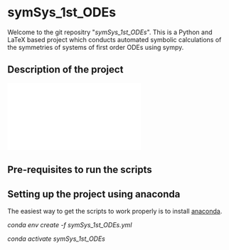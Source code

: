 # symSys_1st_ODEs
Welcome to the git repositry "*symSys_1st_ODEs*". This is a Python and LaTeX based project which conducts automated symbolic calculations of the symmetries of systems of first order ODEs using sympy.

## Description of the project

![Drag Racing](Fig3.pdf)

## Pre-requisites to run the scripts



## Setting up the project using anaconda
The easiest way to get the scripts to work properly is to install [anaconda](https://docs.anaconda.com/anaconda/install/). 

*conda env create -f symSys_1st_ODEs.yml*

*conda activate symSys_1st_ODEs*
